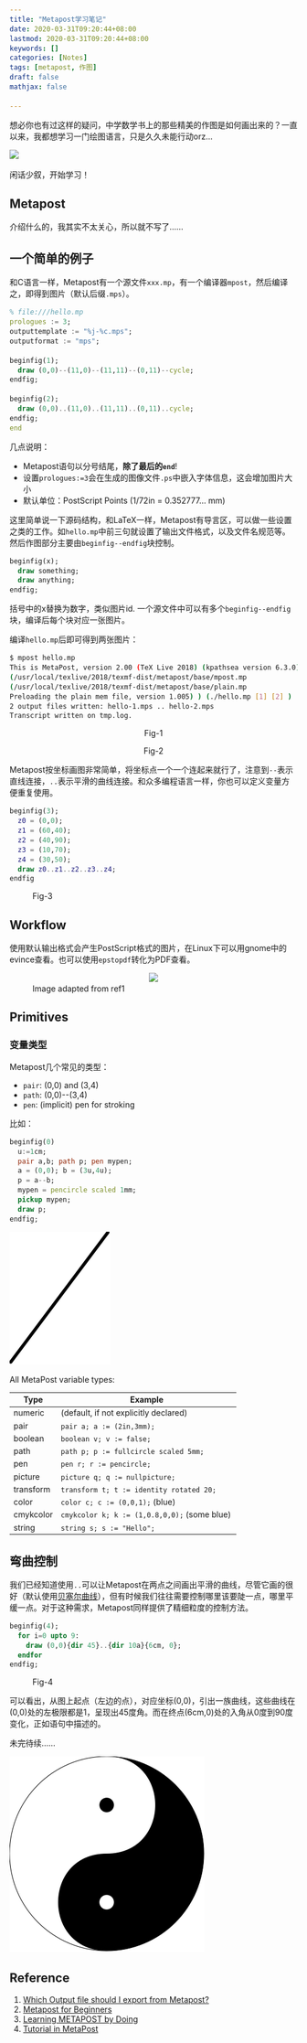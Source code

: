 ```yaml
---
title: "Metapost学习笔记"
date: 2020-03-31T09:20:44+08:00
lastmod: 2020-03-31T09:20:44+08:00
keywords: []
categories: [Notes]
tags: [metapost, 作图]
draft: false
mathjax: false

---
```


想必你也有过这样的疑问，中学数学书上的那些精美的作图是如何画出来的？一直以来，我都想学习一门绘图语言，只是久久未能行动orz...

![](https://ss0.bdstatic.com/70cFvHSh_Q1YnxGkpoWK1HF6hhy/it/u=3812944475,2492602811&fm=26&gp=0.jpg)

闲话少叙，开始学习！

## Metapost

介绍什么的，我其实不太关心，所以就不写了……

## 一个简单的例子

和C语言一样，Metapost有一个源文件`xxx.mp`，有一个编译器`mpost`，然后编译之，即得到图片（默认后缀`.mps`）。

```mp
% file:///hello.mp
prologues := 3;
outputtemplate := "%j-%c.mps";
outputformat := "mps";

beginfig(1);
  draw (0,0)--(11,0)--(11,11)--(0,11)--cycle;
endfig;

beginfig(2);
  draw (0,0)..(11,0)..(11,11)..(0,11)..cycle;
endfig;
end
```
几点说明：

- Metapost语句以分号结尾，**除了最后的`end`**!
- 设置`prologues:=3`会在生成的图像文件`.ps`中嵌入字体信息，这会增加图片大小
- 默认单位：PostScript Points (1/72in = 0.352777... mm)

这里简单说一下源码结构，和LaTeX一样，Metapost有导言区，可以做一些设置之类的工作。如`hello.mp`中前三句就设置了输出文件格式，以及文件名规范等。然后作图部分主要由`beginfig--endfig`块控制。
```mp
beginfig(x);
  draw something;
  draw anything;
endfig;
```
括号中的x替换为数字，类似图片id. 一个源文件中可以有多个`beginfig--endfig`块，编译后每个块对应一张图片。

编译`hello.mp`后即可得到两张图片：
```bash
$ mpost hello.mp
This is MetaPost, version 2.00 (TeX Live 2018) (kpathsea version 6.3.0)
(/usr/local/texlive/2018/texmf-dist/metapost/base/mpost.mp
(/usr/local/texlive/2018/texmf-dist/metapost/base/plain.mp
Preloading the plain mem file, version 1.005) ) (./hello.mp [1] [2] )
2 output files written: hello-1.mps .. hello-2.mps
Transcript written on tmp.log.
```

<center>
<figure>
    <object data="/img/posted/mpost/hello-1.svg" type="image/svg+xml" width="100" height="100">
    </object>
    <figcaption>Fig-1</figcaption>
</figure>
<figure>
    <object data="/img/posted/mpost/hello-2.svg" type="image/svg+xml" width="100" height="100">
    </object>
    <figcaption>Fig-2</figcaption>
</figure>
</center>

Metapost按坐标画图非常简单，将坐标点一个一个连起来就行了，注意到`--`表示直线连接，`..`表示平滑的曲线连接。和众多编程语言一样，你也可以定义变量方便重复使用。

```mp
beginfig(3);
  z0 = (0,0);
  z1 = (60,40);
  z2 = (40,90);
  z3 = (10,70);
  z4 = (30,50);
  draw z0..z1..z2..z3..z4;
endfig
```
<figure>
  <center>
    <object data="/img/posted/mpost/hello-3.svg" type="image/svg+xml" width="150" height="150">
    </object>
  </center>
  <figcaption>Fig-3</figcaption>
</figure>

## Workflow

使用默认输出格式会产生PostScript格式的图片，在Linux下可以用gnome中的evince查看。也可以使用`epstopdf`转化为PDF查看。

<figure>
  <center>
  <img src="https://i.stack.imgur.com/l1AeU.png" />
  </center>
  <figcaption>Image adapted from ref1</figcaption>
</figure>

## Primitives

### 变量类型

Metapost几个常见的类型：

- `pair`: (0,0) and (3,4)
- `path`: (0,0)--(3,4)
- `pen`: (implicit) pen for stroking

比如：
```mp
beginfig(0)
  u:=1cm;
  pair a,b; path p; pen mypen;
  a = (0,0); b = (3u,4u);
  p = a--b;
  mypen = pencircle scaled 1mm;
  pickup mypen;
  draw p;
endfig;
```

![](/img/posted/mpost/demo-0.svg)

All MetaPost variable types:

| Type      | Example                                      |
|-----------|----------------------------------------------|
| numeric   |  (default, if not explicitly declared)       |
| pair      | `pair a; a := (2in,3mm);                   ` |
| boolean   | `boolean v; v := false;                    ` |
| path      | `path p; p := fullcircle scaled 5mm;       ` |
| pen       | `pen r; r := pencircle;                    ` |
| picture   | `picture q; q := nullpicture;              ` |
| transform | `transform t; t := identity rotated 20;    ` |
| color     | `color c; c := (0,0,1);` (blue)              |
| cmykcolor | `cmykcolor k; k := (1,0.8,0,0);` (some blue) |
| string    | `string s; s := "Hello";                   ` |

## 弯曲控制

我们已经知道使用`..`可以让Metapost在两点之间画出平滑的曲线，尽管它画的很好（默认使用[贝塞尔曲线][1]），但有时候我们往往需要控制哪里该要陡一点，哪里平缓一点。对于这种需求，Metapost同样提供了精细粒度的控制方法。

```mp
beginfig(4);
  for i=0 upto 9:
    draw (0,0){dir 45}..{dir 10a}{6cm, 0};
  endfor
endfig;
```

<figure>
  <center>
    <object data="/img/posted/mpost/hello-4.svg" type="image/svg+xml" width="300"> 
    </object>
  </center>
  <figcaption>Fig-4</figcaption>
</figure>

可以看出，从图上起点（左边的点），对应坐标(0,0)，引出一族曲线，这些曲线在(0,0)处的左极限都是1，呈现出45度角。而在终点(6cm,0)处的入角从0度到90度变化，正如语句中描述的。

未完待续……

![](/img/posted/mpost/pics-19.svg)


## Reference

1. [Which Output file should I export from Metapost?][2]
2. [Metapost for Beginners][3]
3. [Learning METAPOST by Doing][4]
4. [Tutorial in MetaPost][5]

[1]: https://zh.wikipedia.org/zh-cn/%E8%B2%9D%E8%8C%B2%E6%9B%B2%E7%B7%9A
[2]: https://tex.stackexchange.com/questions/502533/which-output-file-should-i-export-from-metapost
[3]: https://meeting.contextgarden.net/2008/talks/2008-08-22-hartmut-metapost/mptut-context2008.pdf
[4]: https://staff.fnwi.uva.nl/a.j.p.heck/Courses/mptut.pdf
[5]: https://tex.loria.fr/prod-graph/heck-metapost2003.pdf
